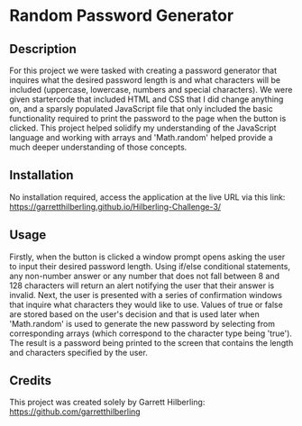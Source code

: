 # Random Password Generator

## Description
For this project we were tasked with creating a password generator that inquires what the desired password length is and what characters will be included (uppercase, lowercase, numbers and special characters). We were given startercode that included HTML and CSS that I did change anything on, and a sparsly populated JavaScript file that only included the basic functionality required to print the password to the page when the button is clicked. This project helped solidify my understanding of the JavaScript language and working with arrays and 'Math.random' helped provide a much deeper understanding of those concepts. 

## Installation
No installation required, access the application at the live URL via this link: https://garretthilberling.github.io/Hilberling-Challenge-3/

## Usage
Firstly, when the button is clicked a window prompt opens asking the user to input their desired password length. Using if/else conditional statements, any non-number answer or any number that does not fall between 8 and 128 characters will return an alert notifying the user that their answer is invalid. Next, the user is presented with a series of confirmation windows that inquire what characters they would like to use. Values of true or false are stored based on the user's decision and that is used later when 'Math.random' is used to generate the new password by selecting from corresponding arrays (which correspond to the character type being 'true'). The result is a password being printed to the screen that contains the length and characters specified by the user.

## Credits
This project was created solely by Garrett Hilberling: https://github.com/garretthilberling
